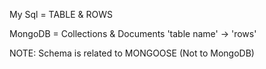 My Sql = TABLE & ROWS

MongoDB =
Collections & Documents
'table name' -> 'rows'

NOTE: Schema is related to MONGOOSE (Not to MongoDB)
